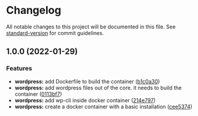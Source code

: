 # Changelog

All notable changes to this project will be documented in this file. See [standard-version](https://github.com/conventional-changelog/standard-version) for commit guidelines.

## 1.0.0 (2022-01-29)


### Features

* **wordpress:** add Dockerfile to build the container ([b1c0a30](https://github.com/antoniomperez/basic-repo-template/commit/b1c0a304783f211951af816ed1ad5195d8280bd9))
* **wordpress:** add wordpress files out of the core. it needs to build the container ([0113bf7](https://github.com/antoniomperez/basic-repo-template/commit/0113bf7241c197f147fcd18821f743b306bfbd1f))
* **wordpress:** add wp-cli inside docker container ([214e797](https://github.com/antoniomperez/basic-repo-template/commit/214e797a89c53a0928ec21bad4724d232f2f58ef))
* **wordpress:** create a docker container with a basic installation ([cee5374](https://github.com/antoniomperez/basic-repo-template/commit/cee5374063648184d342b1b1d114b98c32c3aa09))
